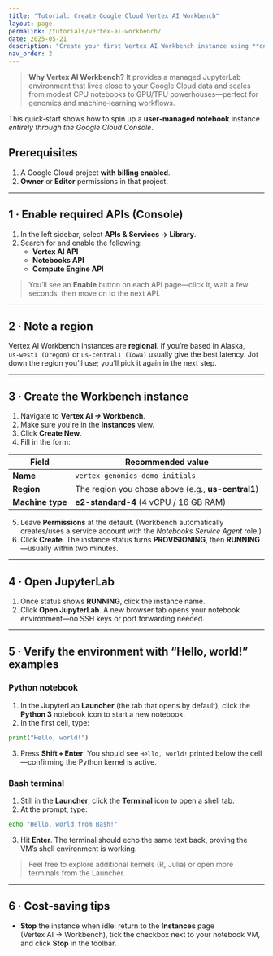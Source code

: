 ```yaml
---
title: "Tutorial: Create Google Cloud Vertex AI Workbench"
layout: page
permalink: /tutorials/vertex-ai-workbench/
date: 2025-05-21
description: "Create your first Vertex AI Workbench instance using **only** the Google Cloud Console."
nav_order: 2
---
```


> **Why Vertex AI Workbench?** It provides a managed JupyterLab environment that lives close to your Google Cloud data and scales from modest CPU notebooks to GPU/TPU powerhouses—perfect for genomics and machine‑learning workflows.

This quick‑start shows how to spin up a **user‑managed notebook** instance *entirely through the Google Cloud Console*.

## Prerequisites

1. A Google Cloud project **with billing enabled**.
2. **Owner** or **Editor** permissions in that project.

---

## 1 · Enable required APIs (Console)

1. In the left sidebar, select **APIs & Services → Library**.
2. Search for and enable the following:
   - **Vertex AI API**
   - **Notebooks API**
   - **Compute Engine API**

> You’ll see an **Enable** button on each API page—click it, wait a few seconds, then move on to the next API.

---

## 2 · Note a region

Vertex AI Workbench instances are **regional**. If you’re based in Alaska, `us‑west1 (Oregon)` or `us‑central1 (Iowa)` usually give the best latency. Jot down the region you’ll use; you’ll pick it again in the next step.

---

## 3 · Create the Workbench instance

1. Navigate to **Vertex AI → Workbench**.
2. Make sure you're in the **Instances** view.
3. Click **Create New**.
4. Fill in the form:

| Field            | Recommended value                                  |
| ---------------- | -------------------------------------------------- |
| **Name**         | `vertex-genomics-demo-initials`                    |
| **Region**       | The region you chose above (e.g., **us-central1**) |
| **Machine type** | **e2-standard-4** (4 vCPU / 16 GB RAM)             |

5. Leave **Permissions** at the default. (Workbench automatically creates/uses a service account with the *Notebooks Service Agent* role.)
6. Click **Create**. The instance status turns **PROVISIONING**, then **RUNNING**—usually within two minutes.

---

## 4 · Open JupyterLab

1. Once status shows **RUNNING**, click the instance name.
2. Click **Open JupyterLab**. A new browser tab opens your notebook environment—no SSH keys or port forwarding needed.

---

## 5 · Verify the environment with “Hello, world!” examples

### Python notebook

1. In the JupyterLab **Launcher** (the tab that opens by default), click the **Python 3** notebook icon to start a new notebook.  
2. In the first cell, type:

```python
print("Hello, world!")
```

3. Press **Shift + Enter**. You should see `Hello, world!` printed below the cell—confirming the Python kernel is active.

### Bash terminal

1. Still in the **Launcher**, click the **Terminal** icon to open a shell tab.  
2. At the prompt, type:

```bash
echo "Hello, world from Bash!"
```

3. Hit **Enter**. The terminal should echo the same text back, proving the VM’s shell environment is working.

> Feel free to explore additional kernels (R, Julia) or open more terminals from the Launcher.

---

## 6 · Cost‑saving tips

- **Stop** the instance when idle: return to the **Instances** page (Vertex AI → Workbench), tick the checkbox next to your notebook VM, and click **Stop** in the toolbar.
